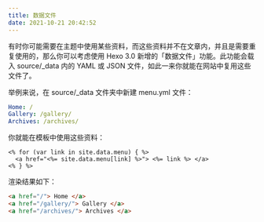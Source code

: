 ```yaml
---
title: 数据文件
date: 2021-10-21 20:42:52
---
```


有时你可能需要在主题中使用某些资料，而这些资料并不在文章内，并且是需要重复使用的，那么你可以考虑使用 Hexo 3.0 新增的「数据文件」功能。此功能会载入 source/_data 内的 YAML 或 JSON 文件，如此一来你就能在网站中复用这些文件了。

举例来说，在 source/_data 文件夹中新建 menu.yml 文件：

```yml
Home: /
Gallery: /gallery/
Archives: /archives/
```

你就能在模板中使用这些资料：

```
<% for (var link in site.data.menu) { %>
  <a href="<%= site.data.menu[link] %>"> <%= link %> </a>
<% } %>
```

渲染结果如下：

```html
<a href="/"> Home </a>
<a href="/gallery/"> Gallery </a>
<a href="/archives/"> Archives </a>
```
